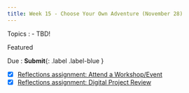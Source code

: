 ```yaml
---
title: Week 15 - Choose Your Own Adventure (November 28)
---
```


Topics
: - TBD!

Featured

Due
: **Submit**{: .label .label-blue }
  - [x] [Reflections assignment: Attend a Workshop/Event](https://hist5152.github.io/fall22/assignments/#attend-a-workshopevent-outside-of-class-15-of-grade)
  - [x] [Reflections assignment: Digital Project Review](https://hist5152.github.io/fall22/assignments/#digital-project-review-15-of-grade)